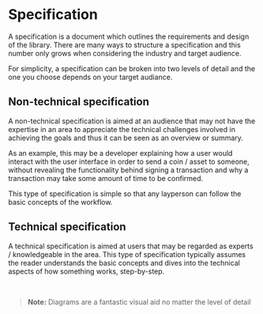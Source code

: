 # Specification

A specification is a document which outlines the requirements and design of the library. There are many ways to structure a specification and this number only grows when considering the industry and target audience.

For simplicity, a specification can be broken into two levels of detail and the one you choose depends on your target audiance.

## Non-technical specification

A non-technical specification is aimed at an audience that may not have the expertise in an area to appreciate the technical challenges involved in achieving the goals and thus it can be seen as an overview or summary.

As an example, this may be a developer explaining how a user would interact with the user interface in order to send a coin / asset to someone, without revealing the functionality behind signing a transaction and why a transaction may take some amount of time to be confirmed.

This type of specification is simple so that any layperson can follow the basic concepts of the workflow.

## Technical specification

A technical specification is aimed at users that may be regarded as experts / knowledgeable in the area. This type of specification typically assumes the reader understands the basic concepts and dives into the technical aspects of how something works, step-by-step.

<br> 

> **Note:** Diagrams are a fantastic visual aid no matter the level of detail